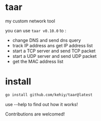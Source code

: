 # taar
my custom network tool

you can use `taar v0.10.0` to :
* change DNS and send dns query
* track IP address ans get IP address list
* start a TCP server and send TCP packet
* start a UDP server and send UDP packet
* get the MAC address list

# install 
```bash
go install github.com/kehiy/taar@latest
```

use --help to find out how it works!

Contributions are welcomed!
